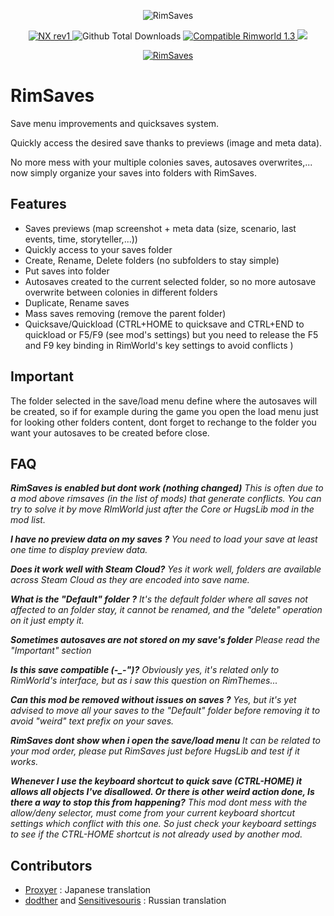<p align="center">
    <img src="https://i.imgur.com/GXnUlck.png" alt="RimSaves" />
</p>

<p align="center">
	<a href="https://github.com/aRandomKiwi/RimThemes/releases">
		<img src="https://img.shields.io/badge/release-NX rev1-4BC51D.svg?style=flat" alt="NX rev1" />
    </a>
	<img src="https://img.shields.io/github/downloads-pre/aRandomKiwi/RimThemes/total.svg?style=popout-square&color=green" alt="Github Total Downloads" />
	<a href="https://steamcommunity.com/sharedfiles/filedetails/?id=1713367505">
		<img src="https://img.shields.io/badge/RimWorld-1.3-purple.svg?longCache=true&style=plastic)" alt="Compatible Rimworld 1.3" />
    </a>
	<a href="https://steamcommunity.com/sharedfiles/filedetails/?id=1713367505">
		<img src="https://img.shields.io/badge/documentation-%F0%9F%94%8D-blue?style=flat" />
</p>
<p align="center">
    <a href="https://ko-fi.com/arandomkiwi">
        <img src="https://i.imgur.com/j6rtAY1.png" alt="RimSaves" />
    </a>
</p>

# RimSaves
Save menu improvements and quicksaves system.

Quickly access the desired save thanks to previews (image and meta data).

No more mess with your multiple colonies saves, autosaves overwrites,... now simply organize your saves into folders with RimSaves.

## Features

* Saves previews (map screenshot + meta data (size, scenario, last events, time, storyteller,...))
* Quickly access to your saves folder
* Create, Rename, Delete folders (no subfolders to stay simple)
* Put saves into folder
* Autosaves created to the current selected folder, so no more autosave overwrite between colonies in different folders
* Duplicate, Rename saves
* Mass saves removing (remove the parent folder)
* Quicksave/Quickload (CTRL+HOME to quicksave and CTRL+END to quickload or F5/F9 (see mod's settings) but you need to release the F5 and F9 key binding in RimWorld's key settings to avoid conflicts )

## Important

The folder selected in the save/load menu define where the autosaves will be created, so if for example during the game you open the load menu just for looking other folders content, dont forget to rechange to the folder you want your autosaves to be created before close.

## FAQ

***RimSaves is enabled but dont work (nothing changed)***
*This is often due to a mod above rimsaves (in the list of mods) that generate conflicts. You can try to solve it by move RImWorld just after the Core or HugsLib mod in the mod list.*

***I have no preview data on my saves ?***
*You need to load your save at least one time to display preview data.*

***Does it work well with Steam Cloud?***
*Yes it work well, folders are available across Steam Cloud as they are encoded into save name.*

***What is the "Default" folder ?***
*It's the default folder where all saves not affected to an folder stay, it cannot be renamed, and the "delete" operation on it just empty it.*

***Sometimes autosaves are not stored on my save's folder***
*Please read the "Important" section*

***Is this save compatible (-_-")?***
*Obviously yes, it's related only to RimWorld's interface, but as i saw this question on RimThemes...*

***Can this mod be removed without issues on saves ?***
*Yes, but it's yet advised to move all your saves to the "Default" folder before removing it to avoid "weird" text prefix on your saves.*

***RimSaves dont show when i open the save/load menu***
*It can be related to your mod order, please put RimSaves just before HugsLib and test if it works.*

***Whenever I use the keyboard shortcut to quick save (CTRL-HOME) it allows all objects I've disallowed. Or there is other weird action done, Is there a way to stop this from happening?***
*This mod dont mess with the allow/deny selector, must come from your current keyboard shortcut settings which conflict with this one. So just check your keyboard settings to see if the CTRL-HOME shortcut is not already used by another mod.*

## Contributors

* [Proxyer](https://steamcommunity.com/profiles/76561198257945076) : Japanese translation
* [dodther](https://steamcommunity.com/id/dodther) and [Sensitivesouris](https://steamcommunity.com/id/sensitivesouris) : Russian translation